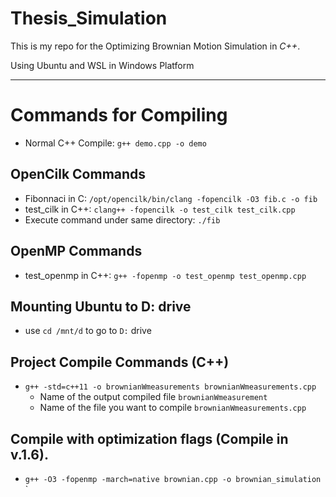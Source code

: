 # Thesis_Simulation

This is my repo for the Optimizing Brownian Motion Simulation in *C++*.

Using Ubuntu and WSL in Windows Platform

---

# Commands for Compiling
- Normal C++ Compile: `g++ demo.cpp -o demo`

## OpenCilk Commands
- Fibonnaci in C: `/opt/opencilk/bin/clang -fopencilk -O3 fib.c -o fib`
- test_cilk in C++: `clang++ -fopencilk -o test_cilk test_cilk.cpp`
- Execute command under same directory: `./fib`

## OpenMP Commands
- test_openmp in C++: `g++ -fopenmp -o test_openmp test_openmp.cpp`

## Mounting Ubuntu to D: drive
- use `cd /mnt/d` to go to `D:` drive

## Project Compile Commands (C++)
- `g++ -std=c++11 -o brownianWmeasurements brownianWmeasurements.cpp`
    - Name of the output compiled file `brownianWmeasurement`
    - Name of the file you want to compile `brownianWmeasurements.cpp` 

## Compile with optimization flags (Compile in v.1.6).
- `g++ -O3 -fopenmp -march=native brownian.cpp -o brownian_simulation`
`
